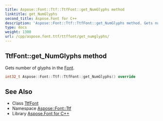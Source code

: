```yaml
---
title: Aspose::Font::Ttf::TtfFont::get_NumGlyphs method
linktitle: get_NumGlyphs
second_title: Aspose.Font for C++
description: 'Aspose::Font::Ttf::TtfFont::get_NumGlyphs method. Gets number of glyphs in the Font in C++.'
type: docs
weight: 1300
url: /cpp/aspose.font.ttf/ttffont/get_numglyphs/
---
```

## TtfFont::get_NumGlyphs method


Gets number of glyphs in the [Font](../../../aspose.font/font/).

```cpp
int32_t Aspose::Font::Ttf::TtfFont::get_NumGlyphs() override
```

## See Also

* Class [TtfFont](../)
* Namespace [Aspose::Font::Ttf](../../)
* Library [Aspose.Font for C++](../../../)

